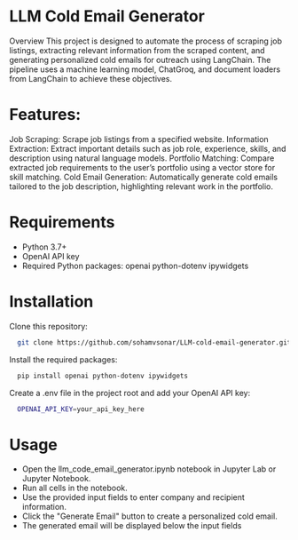 # LLM Cold Email Generator

Overview
This project is designed to automate the process of scraping job listings, extracting relevant information from the scraped content, and generating personalized cold emails for outreach using LangChain. The pipeline uses a machine learning model, ChatGroq, and document loaders from LangChain to achieve these objectives.

# Features:
Job Scraping: Scrape job listings from a specified website.
Information Extraction: Extract important details such as job role, experience, skills, and description using natural language models.
Portfolio Matching: Compare extracted job requirements to the user’s portfolio using a vector store for skill matching.
Cold Email Generation: Automatically generate cold emails tailored to the job description, highlighting relevant work in the portfolio.

# Requirements
- Python 3.7+
- OpenAI API key
- Required Python packages:
  openai
  python-dotenv
  ipywidgets

# Installation
Clone this repository:
```bash
  git clone https://github.com/sohamvsonar/LLM-cold-email-generator.git
  ```

Install the required packages:
```bash
  pip install openai python-dotenv ipywidgets
  ```

Create a .env file in the project root and add your OpenAI API key:
```bash
  OPENAI_API_KEY=your_api_key_here
  ```

# Usage
- Open the llm_code_email_generator.ipynb notebook in Jupyter Lab or Jupyter Notebook.
- Run all cells in the notebook.
- Use the provided input fields to enter company and recipient information.
- Click the "Generate Email" button to create a personalized cold email.
- The generated email will be displayed below the input fields

